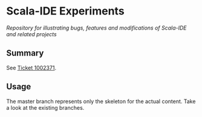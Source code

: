 # Scala-IDE Experiments
*Repository for illustrating bugs, features and modifications of Scala-IDE and related projects*

## Summary
See [Ticket 1002371](https://scala-ide-portfolio.assembla.com/spaces/scala-ide/tickets/1002371).

## Usage
The master branch represents only the skeleton for the actual content. Take a look at the existing branches.
